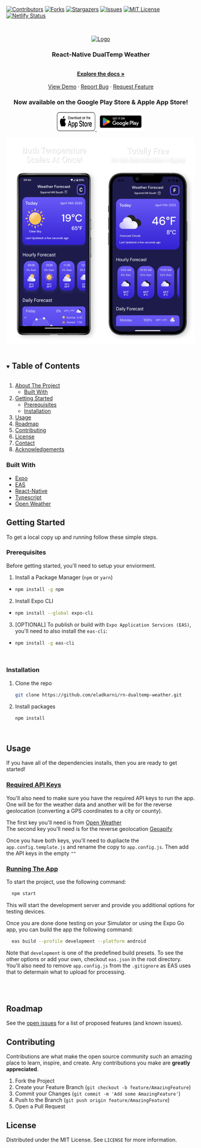<!-- PROJECT SHIELDS -->
<!--
*** I'm using markdown "reference style" links for readability.
*** Reference links are enclosed in brackets [ ] instead of parentheses ( ).
*** See the bottom of this document for the declaration of the reference variables
*** for contributors-url, forks-url, etc. This is an optional, concise syntax you may use.
*** https://www.markdownguide.org/basic-syntax/#reference-style-links
-->
[![Contributors][contributors-shield]][contributors-url]
[![Forks][forks-shield]][forks-url]
[![Stargazers][stars-shield]][stars-url]
[![Issues][issues-shield]][issues-url]
[![MIT License][license-shield]][license-url]
[![Netlify Status][netlify-shield]][netlify-url]



<!-- PROJECT LOGO -->
<br />
<p align="center">
  <a href="https://github.com/eladkarni/rn-dualtemp-weather">
    <img src="https://i.imgur.com/V1h7RCx.png" alt="Logo" width="80" height="80">
  </a>

  <h3 align="center">React-Native DualTemp Weather</h3>

  <p align="center">
    <br />
    <a href="https://github.com/eladkarni/rn-dualtemp-weather"><strong>Explore the docs »</strong></a>
    <br />
    <br />
    <a href="https://dualtemp-weather.netlify.app/">View Demo</a>
    ·
    <a href="https://github.com/eladkarni/rn-dualtemp-weather/issues">Report Bug</a>
    ·
    <a href="https://github.com/eladkarni/rn-dualtemp-weather/issues">Request Feature</a>
  </p>
  <h3 align="center">Now available on the Google Play Store & Apple App Store!</h3>
  <p align="center">
    <a href="https://apps.apple.com/app/id1665040449?platform=iphone">
      <img src="assets/app-store-badge.svg" alt="Play Store Link" width="102" height="50">
    </a>
    <a href="https://play.google.com/store/apps/details?id=com.ekarni.rndualtempweatherapp&hl=en_US&gl=US">
      <img src="assets/google-play-badge.png" alt="Play Store Link" width="128" height="50">
    </a>
  </p>
</a>
</p>

<p align="center">
  <img width="500" height="550" src="assets/ReadMe_screenshot.png">
</p>

<!-- TABLE OF CONTENTS -->
<details open="open">
  <summary><h2 style="display: inline-block">Table of Contents</h2></summary>
  <ol>
    <li>
      <a href="#about-the-project">About The Project</a>
      <ul>
        <li><a href="#built-with">Built With</a></li>
      </ul>
    </li>
    <li>
      <a href="#getting-started">Getting Started</a>
      <ul>
        <li><a href="#prerequisites">Prerequisites</a></li>
        <li><a href="#installation">Installation</a></li>
      </ul>
    </li>
    <li><a href="#usage">Usage</a></li>
    <li><a href="#roadmap">Roadmap</a></li>
    <li><a href="#contributing">Contributing</a></li>
    <li><a href="#license">License</a></li>
    <li><a href="#contact">Contact</a></li>
    <li><a href="#acknowledgements">Acknowledgements</a></li>
  </ol>
</details>


### Built With

* [Expo](https://expo.dev/)
* [EAS](https://expo.dev/eas)
* [React-Native](https://reactnative.dev/)
* [Typescript](https://www.typescriptlang.org/)
* [Open Weather](https://openweathermap.org/)



<!-- GETTING STARTED -->
## Getting Started

To get a local copy up and running follow these simple steps.

### Prerequisites

Before getting started, you'll need to setup your enviorment.

1. Install a Package Manager (`npm` or `yarn`)
* 
  ```sh
  npm install -g npm
  ```

2. Install Expo CLI
* 
  ```sh
  npm install --global expo-cli
  ```

3. [OPTIONAL] To publish or build with `Expo Application Services (EAS)`, you'll need to also install the `eas-cli`:
*
  ```sh
  npm install -g eas-cli
  ```
<br />

### Installation

1. Clone the repo
   ```sh
   git clone https://github.com/eladkarni/rn-dualtemp-weather.git
   ```
2. Install packages
   ```sh
   npm install
   ``` 

<br>

<!-- USAGE EXAMPLES -->
## Usage

If you have all of the dependencies installs, then you are ready to get started!

### <u>Required API Keys</u>
You'll also need to make sure you have the required API keys to run the app. One will be for the weather data and another will be for the reverse geolocation (converting a GPS coordinates to a city or county).

The first key you'll need is from [Open Weather](https://openweathermap.org/)
<br/>
The second key you'll need is for the reverse geolocation [Geoapify](https://www.geoapify.com/)


Once you have both keys, you'll need to dupliacte the `app.config.template.js` and rename the copy to `app.config.js`. Then add the API keys in the empty `""`

### <u>Running The App</u>
To start the project, use the following command:
```sh
  npm start
```
This will start the development server and provide you additional options for testing devices. 

Once you are done done testing on your Simulator or using the Expo Go app, you can build the app the following command:

```sh
  eas build --profile development --platform android
```
Note that `development` is one of the predefined build presets. To see the other options or add your own, checkout `eas.json` in the root directory. You'll also need to remove `app.config.js` from the `.gitignore` as EAS uses that to determain what to upload for processing.

<br>
<br>

<!-- ROADMAP -->
## Roadmap

See the [open issues](https://github.com/eladkarni/rn-dualtemp-weather/issues) for a list of proposed features (and known issues).



<!-- CONTRIBUTING -->
## Contributing

Contributions are what make the open source community such an amazing place to learn, inspire, and create. Any contributions you make are **greatly appreciated**.

1. Fork the Project
2. Create your Feature Branch (`git checkout -b feature/AmazingFeature`)
3. Commit your Changes (`git commit -m 'Add some AmazingFeature'`)
4. Push to the Branch (`git push origin feature/AmazingFeature`)
5. Open a Pull Request



<!-- LICENSE -->
## License

Distributed under the MIT License. See `LICENSE` for more information.


<!-- MARKDOWN LINKS & IMAGES -->
<!-- https://www.markdownguide.org/basic-syntax/#reference-style-links -->
[contributors-shield]: https://img.shields.io/github/contributors/eladkarni/rn-dualtemp-weather.svg?style=for-the-badge
[contributors-url]: https://github.com/EladKarni/rn-dualtemp-weather/graphs/contributors

[forks-shield]: https://img.shields.io/github/forks/EladKarni/rn-dualtemp-weather.svg?style=for-the-badge
[forks-url]: https://github.com/EladKarni/rn-dualtemp-weather/network/members

[stars-shield]: https://img.shields.io/github/stars/EladKarni/rn-dualtemp-weather.svg?style=for-the-badge
[stars-url]: https://github.com/EladKarni/rn-dualtemp-weather/stargazers

[issues-shield]: https://img.shields.io/github/issues/EladKarni/rn-dualtemp-weather.svg?style=for-the-badge
[issues-url]: https://github.com/EladKarni/rn-dualtemp-weather/issues

[license-shield]: https://img.shields.io/github/license/EladKarni/rn-dualtemp-weather.svg?style=for-the-badge
[license-url]: https://github.com/EladKarni/rn-dualtemp-weather/blob/master/LICENSE.txt

[netlify-shield]: https://img.shields.io/netlify/dab5e8be-4a0f-4957-8dba-4aa99d705e43?style=for-the-badge
[netlify-url]: https://api.netlify.com/api/v1/badges/dab5e8be-4a0f-4957-8dba-4aa99d705e43/deploy-status
